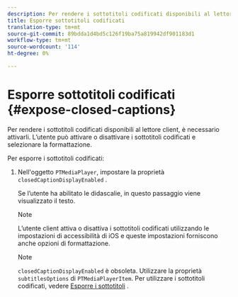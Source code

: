 ```yaml
---
description: Per rendere i sottotitoli codificati disponibili al lettore client, è necessario attivarli. L’utente può attivare o disattivare i sottotitoli codificati e selezionare la formattazione.
title: Esporre sottotitoli codificati
translation-type: tm+mt
source-git-commit: 89bdda1d4bd5c126f19ba75a819942df901183d1
workflow-type: tm+mt
source-wordcount: '114'
ht-degree: 0%

---
```



# Esporre sottotitoli codificati {#expose-closed-captions}

Per rendere i sottotitoli codificati disponibili al lettore client, è necessario attivarli. L’utente può attivare o disattivare i sottotitoli codificati e selezionare la formattazione.

Per esporre i sottotitoli codificati:

1. Nell&#39;oggetto `PTMediaPlayer`, impostare la proprietà `closedCaptionDisplayEnabled` .

   Se l’utente ha abilitato le didascalie, in questo passaggio viene visualizzato il testo.

   >[!NOTE]
   >
   >L’utente client attiva o disattiva i sottotitoli codificati utilizzando le impostazioni di accessibilità di iOS e queste impostazioni forniscono anche opzioni di formattazione.

   >[!NOTE]
   >
   >`closedCaptionDisplayEnabled` è obsoleta. Utilizzare la proprietà `subtitlesOptions` di `PTMediaPlayerItem`. Per utilizzare i sottotitoli codificati, vedere [Esporre i sottotitoli](../../tvsdk-1.4-for-ios/c-psdk-ios-1.4-closed-captioning-and-subtitles-ios/t-psdk-ios-1.4-subtitles-exposing-ios.md) .